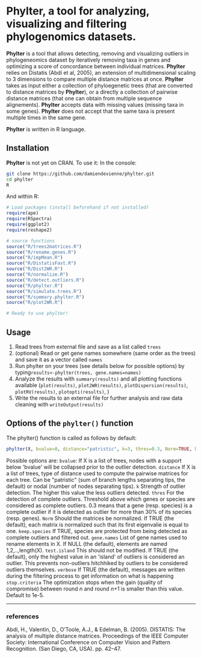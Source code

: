 # Phylter, a tool for analyzing, visualizing and filtering phylogenomics datasets. 

**Phylter** is a tool that allows detecting, removing and visualizing outliers in phylogeneomics dataset by iteratively removing taxa in genes and optimizing a score of concordance between individual matrices. 
**Phylter** relies on Distatis (Abdi et al, 2005), an extension of multidimensional scaling to 3 dimensions to compare multiple distance matrices at once.
**Phylter** takes as input either a collection of phyloegenetic trees (that are converted to distance matrices by **Phylter**), or a directly a collection of pairwise distance matrices (that one can obtain from multiple sequence alignements).
**Phylter** accepts data with missing values (missing taxa in some genes). 
**Phylter** does not accept that the same taxa is present multiple times in the same gene. 


**Phylter** is written in R language.

## Installation
**Phylter** is not yet on CRAN. To use it: 
In the console: 
```bash
git clone https://github.com/damiendevienne/phylter.git
cd phylter
R
```
And within R:
```R
# Load packages (install beforehand if not installed)
require(ape)
require(RSpectra)
require(ggplot2)
require(reshape2)

# source functions
source("R/trees2matrices.R")
source("R/rename.genes.R")
source("R/impMean.R")
source("R/DistatisFast.R")
source("R/Dist2WR.R")
source("R/normalize.R")
source("R/detect.outliers.R")
source("R/phylter.R")
source("R/simulate.trees.R")
source("R/summary.phylter.R")
source("R/plot2WR.R")

# Ready to use phylter!
```

## Usage
1. Read trees from external file and save as a list called ```trees```
2. (optional) Read or get gene names somewhere (same order as the trees) and save it as a vector called ```names```
3. Run phylter on your trees (see details below for possible options) by typing```results<-phylter(trees, gene.names=names)```
4. Analyze the results with ```summary(results)``` and all plotting functions available (```plot(results)```, ```plot2WR(results)```, ```plotDispersion(results)```, ```plotRV(results)```, ```plotopti(results)```, )
5. Write the results to an external file for further analysis and raw data cleaning with ```writeOutput(results)```

## Options of the ```phylter()``` function
The phylter() function is called as follows by default: 
```r
phylter(X, bvalue=0, distance="patristic", k=3, thres=0.3, Norm=TRUE, keep.species=TRUE, gene.names=NULL, test.island=TRUE, verbose=TRUE, stop.criteria=1e-5)
```
Possible options are: 
```bvalue```: If X is a list of trees, nodes with a support below 'bvalue' will be collapsed prior to the outlier detection.
```distance``` If X is a list of trees, type of distance used to compute the pairwise matrices for each tree. Can be "patristic" (sum of branch lengths separating tips, the default) or nodal (number of nodes separating tips).
```k``` Strength of outlier detection. The higher this value the less outliers detected.
```thres``` For the detection of complete outliers. Threshold above which genes or species are considered as complete outliers. 0.3 means that a gene (resp. species) is a complete outlier if it is detected as outlier for more than 30% of its species (resp. genes).
```Norm``` Should the matrices be normalized. If TRUE (the default), each matrix is normalized such that its first eigenvalie is equal to one.
```keep.species``` If TRUE, species are protected from being detected as complete outliers and filtered out. 
```gene.names``` List of gene names used to rename elements in X. If NULL (the default), elements are named 1,2,..,length(X). 
```test.island``` This should not be modified. If TRUE (the default), only the highest value in an 'island' of outliers is considered an outlier. This prevents non-outliers hitchhiked by outliers to be considered outliers themselves. 
```verbose``` If TRUE (the default), messages are written during the filtering process to get information on what is happening
```stop.criteria``` The optimization stops when the gain (quality of compromise) between round *n* and round *n*+1 is smaller than this value. Default to 1e-5.






---
### references
Abdi, H., Valentin, D., O’Toole, A.J., & Edelman, B. (2005). DISTATIS: The analysis of multiple distance matrices. Proceedings of the IEEE Computer Society: International Conference on Computer Vision and Pattern Recognition. (San Diego, CA, USA). pp. 42–47.


